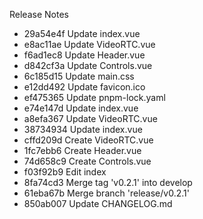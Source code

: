 Release Notes

 - 29a54e4f Update index.vue
 - e8ac11ae Update VideoRTC.vue
 - f6ad1ec8 Update Header.vue
 - d842cf3a Update Controls.vue
 - 6c185d15 Update main.css
 - e12dd492 Update favicon.ico
 - ef475365 Update pnpm-lock.yaml
 - e74e147d Update index.vue
 - a8efa367 Update VideoRTC.vue
 - 38734934 Update index.vue
 - cffd209d Create VideoRTC.vue
 - 1fc7ebb6 Create Header.vue
 - 74d658c9 Create Controls.vue
 - f03f92b9 Edit index
 - 8fa74cd3 Merge tag 'v0.2.1' into develop
 - 61eba67b Merge branch 'release/v0.2.1'
 - 850ab007 Update CHANGELOG.md
